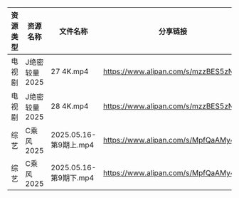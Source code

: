 | 资源类型 | 资源名称      | 文件名称                | 分享链接                                 | 更新时间                |
| ---- | --------- | ------------------- | ------------------------------------ | ------------------- |
| 电视剧  | J绝密较量2025 | 27 4K.mp4           | https://www.alipan.com/s/mzzBES5zNic | 2025-05-17 00:05:19 |
| 电视剧  | J绝密较量2025 | 28 4K.mp4           | https://www.alipan.com/s/mzzBES5zNic | 2025-05-17 00:05:19 |
| 综艺   | C乘风2025   | 2025.05.16-第9期上.mp4 | https://www.alipan.com/s/MpfQaAMy4Ly | 2025-05-17 08:05:47 |
| 综艺   | C乘风2025   | 2025.05.16-第9期下.mp4 | https://www.alipan.com/s/MpfQaAMy4Ly | 2025-05-17 08:05:46 |
